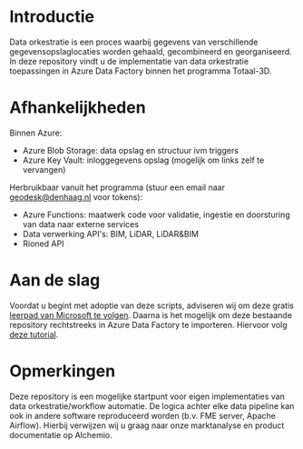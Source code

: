 # Introductie
Data orkestratie is een proces waarbij gegevens van verschillende gegevensopslaglocaties worden gehaald, gecombineerd en georganiseerd. In deze repository vindt u de implementatie van data orkestratie toepassingen in Azure Data Factory binnen het programma Totaal-3D. 
# Afhankelijkheden
Binnen Azure:
* Azure Blob Storage: data opslag en structuur ivm triggers
* Azure Key Vault: inloggegevens opslag (mogelijk om links zelf te vervangen)

Herbruikbaar vanuit het programma (stuur een email naar [geodesk@denhaag.nl](mailto:geodesk@denhaag.nl) voor tokens):
* Azure Functions: maatwerk code voor validatie, ingestie en doorsturing van data naar externe services
* Data verwerking API's: BIM, LiDAR, LiDAR&BIM
* Rioned API 
# Aan de slag
Voordat u begint met adoptie van deze scripts, adviseren wij om deze gratis [leerpad van Microsoft te volgen](https://learn.microsoft.com/en-us/training/paths/data-integration-scale-azure-data-factory/).
Daarna is het mogelijk om deze bestaande repository rechtstreeks in Azure Data Factory te importeren. Hiervoor volg [deze tutorial](https://craigporteous.com/how-to-move-your-git-repo-to-another-azure-data-factory-and-vice-versa/).

# Opmerkingen
Deze repository is een mogelijke startpunt voor eigen implementaties van data orkestratie/workflow automatie. De logica achter elke data pipeline kan ook in andere software reproduceerd worden (b.v. FME server, Apache Airflow). Hierbij verwijzen wij u graag naar onze marktanalyse en product documentatie op Alchemio.